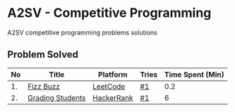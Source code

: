 # A2SV - Competitive Programming
A2SV competitive programming problems solutions


## Problem Solved

| No | Title | Platform | Tries | Time Spent (Min) |
| -- | ----- | -------- | ----- | ---------- |
| 1. | [Fizz Buzz](https://leetcode.com/problems/fizz-buzz/) | [LeetCode](https://leetcode.com) | [#1](https://github.com/wendirad/competitive-programming/blob/main/week-one/fizz-buzz.py) | 0.2 |
| 2. | [Grading Students](https://www.hackerrank.com/challenges/grading/problem) | [HackerRank](https://www.hackerrank.com) | [#1](https://github.com/wendirad/competitive-programming/blob/main/week-one/grading.py) | 6 |